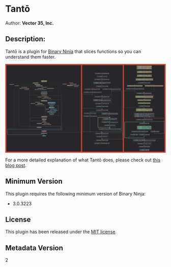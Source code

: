# Tantō
Author: **Vector 35, Inc.**

## Description:
Tantō is a plugin for [Binary Ninja](https://binary.ninja/) that slices functions so you can understand them faster.

<img align="center" src="./tanto_preview.png">

For a more detailed explanation of what Tantō does, please check out [this blog post](https://binary.ninja/2022/06/20/introducing-tanto.html).

## Minimum Version

This plugin requires the following minimum version of Binary Ninja:

* 3.0.3223

## License

This plugin has been released under the [MIT license](./LICENSE.txt).

## Metadata Version

2
